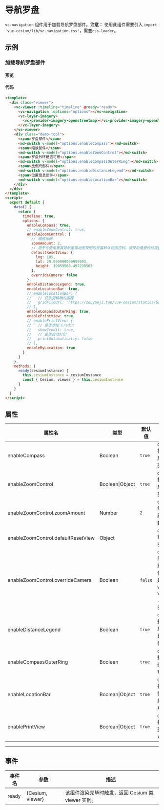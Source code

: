 # 导航罗盘

`vc-navigation` 组件用于加载导航罗盘部件。**注意：** 使用此组件需要引入 `import 'vue-cesium/lib/vc-navigation.css'`，需要`css-loader`。

## 示例

### 加载导航罗盘部件

#### 预览

<doc-preview>
  <template>
    <div class="viewer">
      <vc-viewer :timeline="timeline" @ready="ready" :camera.sync="camera">
        <vc-navigation :options="options"></vc-navigation>
        <vc-layer-imagery>
          <vc-provider-imagery-openstreetmap></vc-provider-imagery-openstreetmap>
        </vc-layer-imagery>
      </vc-viewer>
      <div class="demo-tool">
        <span>罗盘部件</span>
        <md-switch v-model="options.enableCompass"></md-switch>
        <span>缩放部件</span>
        <md-switch v-model="options.enableZoomControl"></md-switch>
        <span>罗盘外环是否可用</span>
        <md-switch v-model="options.enableCompassOuterRing"></md-switch>
        <span>比例尺部件</span>
        <md-switch v-model="options.enableDistanceLegend"></md-switch>
        <span>位置信息部件</span>
        <md-switch v-model="options.enableLocationBar"></md-switch>
        <span>定位部件</span>
        <md-switch v-model="options.enableMyLocation"></md-switch>
      </div>
    </div>
  </template>
  <script>
    export default {
      data () {
        return {
          timeline: true,
          options: {
            enableCompass: true,
            enableZoomControl: true,
            // enableZoomControl: {
            //   // 缩放比例
            //    zoomAmount: 2,
            //   // 用于在使用重置导航重置地图视图时设置默认视图控制。接受的值是经纬度{lng: number, lat: number, height: number}或者 rectangle{west: number,south: number,east: number,north: number}
            //   defaultResetView: {
            //     lng: 105, lat: 29.999999999999993, height: 19059568.497290563
            //   },
            //   overrideCamera: false
            //   },
            // },
            enableDistanceLegend: true,
            enableLocationBar: true,
            // enableLocationBar: {
            //   // 获取更精确的高程
            //   gridFileUrl: 'https://zouyaoji.top/vue-cesium/statics/SampleData/WW15MGH.DAC'
            // },
            enableCompassOuterRing: true,
            enablePrintView: true,
            // enablePrintView: {
            //   // 是否添加 Credit
            //   showCredit: true,
            //   // 是否自动打印
            //   printAutomatically: false
            // },
            enableMyLocation: true
          },
          camera: {
            position: {
              lng: -105,
              lat: 32,
              height: 100000
            }
          }
        }
      },
      methods: {
        ready (cesiumInstance) {
          this.cesiumInstance = cesiumInstance
          const {Cesium, viewer} = this.cesiumInstance
        }
      }
    }
  </script>
</doc-preview>

#### 代码

```html
<template>
  <div class="viewer">
    <vc-viewer :timeline="timeline" @ready="ready">
      <vc-navigation :options="options"></vc-navigation>
      <vc-layer-imagery>
        <vc-provider-imagery-openstreetmap></vc-provider-imagery-openstreetmap>
      </vc-layer-imagery>
    </vc-viewer>
    <div class="demo-tool">
      <span>罗盘部件</span>
      <md-switch v-model="options.enableCompass"></md-switch>
      <span>缩放部件</span>
      <md-switch v-model="options.enableZoomControl"></md-switch>
      <span>罗盘外环是否可用</span>
      <md-switch v-model="options.enableCompassOuterRing"></md-switch>
      <span>比例尺部件</span>
      <md-switch v-model="options.enableDistanceLegend"></md-switch>
      <span>位置信息部件</span>
      <md-switch v-model="options.enableLocationBar"></md-switch>
    </div>
  </div>
</template>
<script>
  export default {
    data() {
      return {
        timeline: true,
        options: {
          enableCompass: true,
          // enableZoomControl: true,
          enableZoomControl: {
            // 缩放比例
            zoomAmount: 2,
            // 用于在使用重置导航重置地图视图时设置默认视图控制。接受的值是经纬度{lng: number, lat: number, height: number}或者 rectangle{west: number,south: number,east: number,north: number}
            defaultResetView: {
              lng: 105,
              lat: 29.999999999999993,
              height: 19059568.497290563
            },
            overrideCamera: false
          },
          enableDistanceLegend: true,
          enableLocationBar: true,
          // enableLocationBar: {
          //   // 获取更精确的高程
          //   gridFileUrl: 'https://zouyaoji.top/vue-cesium/statics/SampleData/WW15MGH.DAC'
          // },
          enableCompassOuterRing: true,
          enablePrintView: true,
          // enablePrintView: {
          //   // 是否添加 Credit
          //   showCredit: true,
          //   // 是否自动打印
          //   printAutomatically: false
          // },
          enableMyLocation: true
        }
      }
    },
    methods: {
      ready(cesiumInstance) {
        this.cesiumInstance = cesiumInstance
        const { Cesium, viewer } = this.cesiumInstance
      }
    }
  }
</script>
```

## 属性

<!-- prettier-ignore -->
| 属性名 | 类型 | 默认值 | 描述 |
| ---------------------- | ------- | ------ | -------------------------------------------------------------------------- |
| enableCompass | Boolean | `true` | `optional` 指定是否启用罗盘部件。 |
| enableZoomControl | Boolean\|Object | `true` | `optional` 指定是否启用缩放部件。 |
| enableZoomControl.zoomAmount | Number | `2` | `optional` 缩放控件缩放系数。 |
| enableZoomControl.defaultResetView | Object |  | `optional` 重置相机参数。 |
| enableZoomControl.overrideCamera | Boolean | `false` | `optional` 缩放控件默认相机位置参数是否覆盖 vc-viewer 上的相机参数。 |
| enableDistanceLegend | Boolean | `true` | `optional` 指定是否启用距离比例尺部件。 |
| enableCompassOuterRing | Boolean | `true` | `optional` 指定罗盘部件是否可用。 |
| enableLocationBar | Boolean\|Object | `true` | `optional` 指定位置信息部件是否可用。 |
| enablePrintView | Boolean\|Object | `true` | `optional` 指定打印部件是否可用。 |

---

## 事件

| 事件名 | 参数             | 描述                                                |
| ------ | ---------------- | --------------------------------------------------- |
| ready  | {Cesium, viewer} | 该组件渲染完毕时触发，返回 Cesium 类, viewer 实例。 |
